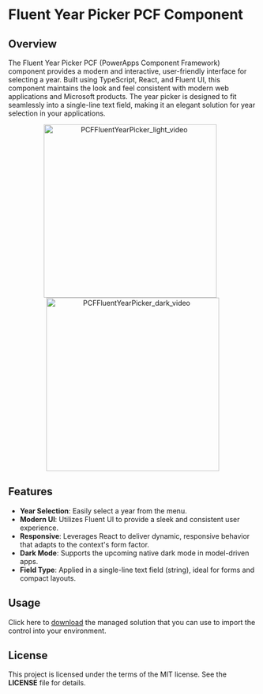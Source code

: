 # Fluent Year Picker PCF Component

## Overview

The Fluent Year Picker PCF (PowerApps Component Framework) component provides a modern and interactive, user-friendly interface for selecting a year. Built using TypeScript, React, and Fluent UI, this component maintains the look and feel consistent with modern web applications and Microsoft products. The year picker is designed to fit seamlessly into a single-line text field, making it an elegant solution for year selection in your applications.

<p align="center">
  <img src="https://github.com/user-attachments/assets/0e67e79c-3b17-4b37-bbea-e5bed1312ded" alt="PCFFluentYearPicker_light_video" width="350" style="margin-right: 10px;"/>
  <img src="https://github.com/user-attachments/assets/8a829a17-1c61-4f80-baf0-19b9e67ae91d" alt="PCFFluentYearPicker_dark_video" width="350"/>
</p>

## Features

- **Year Selection**: Easily select a year from the menu.
- **Modern UI**: Utilizes Fluent UI to provide a sleek and consistent user experience.
- **Responsive**: Leverages React to deliver dynamic, responsive behavior that adapts to the context's form factor.
- **Dark Mode**: Supports the upcoming native dark mode in model-driven apps.
- **Field Type**: Applied in a single-line text field (string), ideal for forms and compact layouts.

## Usage

Click here to [download](https://github.com/nunosubtil/PCF-FluentYearPicker/releases/tag/v1.0.0.1) the managed solution that you can use to import the control into your environment.

## License

This project is licensed under the terms of the MIT license. See the **LICENSE** file for details.
